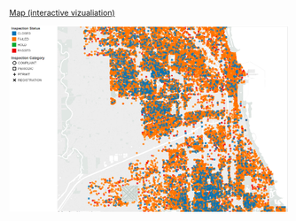 [Map (interactive vizualiation)](https://public.tableau.com/profile/mahdi.moqri#!/vizhome/building-violation/Sheet1)

![map snapshot](https://raw.githubusercontent.com/Moqri/DSSG-BlueBottle/master/Visualizations/map%20screanshot.png)

